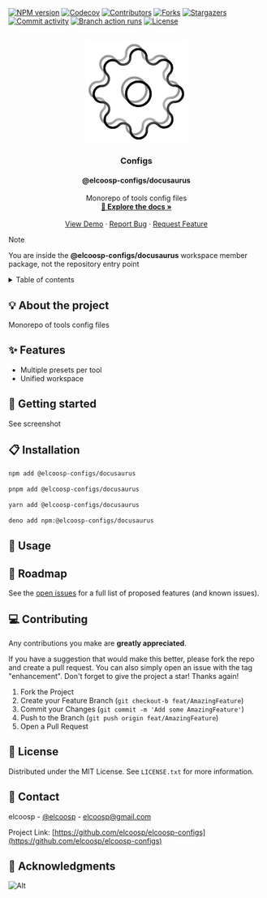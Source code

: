 <a id="readme-top"></a>
<!-- PROJECT SHIELDS -->
[![NPM version][npm-version-shield]][npm-version-url]
[![Codecov][codecov-shield]][codecov-url]
[![Contributors][contributors-shield]][contributors-url]
[![Forks][forks-shield]][forks-url]
[![Stargazers][stargazers-shield]][stargazers-url]
[![Commit activity][commit-activity-shield]][commit-activity-url]
[![Branch action runs][branch-action-runs-shield]][branch-action-runs-url]
[![License][license-shield]][license-url]

<!-- PROJECT LOGO -->
<br />
<div align="center">
  <a href="https://github.com/elcoosp/elcoosp-configs">
    <img src="https://raw.githubusercontent.com/elcoosp/elcoosp-configs/HEAD/images/logo.png" style="max-height: 200px; object-fit: contain;" alt="Logo">
  </a>
  <h3 align="center">Configs</h3>
  <h4 align="center">@elcoosp-configs/docusaurus</h4>
  <p align="center">
    Monorepo of tools config files
    <br />
    <a href="https://elcoosp-configs.vercel.app/"><strong>📖 Explore the docs »</strong></a>
    <br />
    <br />
    <a href="https://github.com/elcoosp/elcoosp-configs">View Demo</a>
    ·
    <a href="https://github.com/elcoosp/elcoosp-configs/issues/new?template=bug-report.yml&title=%5BBug%5D%3A+&labels=bug&assignees=elcoosp">Report Bug</a>
    ·
    <a href="https://github.com/elcoosp/elcoosp-configs/issues/new?template=feature-request.yml&title=%5BFeat%5D%3A+&labels=enhancement&assignees=elcoosp">Request Feature</a>
  </p>
</div>

> [!NOTE]
> You are inside the **@elcoosp-configs/docusaurus** workspace member package, not the repository entry point

<!-- TABLE OF CONTENTS -->
<details>
  <summary>Table of contents</summary>
  <ol>
   <li><a href="#about-the-project">💡 About the project</a></li>
   <li><a href="#features">✨ Features</a></li>
   <li><a href="#getting-started">🎉 Getting started</a></li>
   <li><a href="#installation">📋 Installation</a></li>
   <li><a href="#usage">🔧 Usage</a></li>
   <li><a href="#roadmap">🚀 Roadmap</a></li>
   <li><a href="#contributing">💻 Contributing</a></li>
   <li><a href="#license">📄 License</a></li>
   <li><a href="#contact">📨 Contact</a></li>
   <li><a href="#acknowledgments">👏 Acknowledgments</a></li>
  </ol>
</details>

## 💡 About the project

Monorepo of tools config files

## ✨ Features

- Multiple presets per tool
- Unified workspace

## 🎉 Getting started

See screenshot

## 📋 Installation

```sh
npm add @elcoosp-configs/docusaurus
```
```sh
pnpm add @elcoosp-configs/docusaurus
```
```sh
yarn add @elcoosp-configs/docusaurus
```
```sh
deno add npm:@elcoosp-configs/docusaurus
```

## 🔧 Usage

## 🚀 Roadmap

See the [open issues](https://github.com/elcoosp/elcoosp-configs/issues) for a full list of proposed features (and known issues).

## 💻 Contributing

Any contributions you make are **greatly appreciated**.

If you have a suggestion that would make this better, please fork the repo and create a pull request. You can also simply open an issue with the tag "enhancement".
Don't forget to give the project a star! Thanks again!

1. Fork the Project
2. Create your Feature Branch (`git checkout-b feat/AmazingFeature`)
3. Commit your Changes (`git commit -m 'Add some AmazingFeature'`)
4. Push to the Branch (`git push origin feat/AmazingFeature`)
5. Open a Pull Request

## 📄 License

Distributed under the MIT License. See `LICENSE.txt` for more information.

## 📨 Contact

elcoosp - [@elcoosp](https://twitter.com/elcoosp) - [elcoosp@gmail.com](elcoosp@gmail.com)

Project Link: [https://github.com/elcoosp/elcoosp-configs](https://github.com/elcoosp/elcoosp-configs)

## 👏 Acknowledgments

<!--MARKDOWN LINKS & IMAGES-- >
<!--https://www.markdownguide.org/basic-syntax/#reference-style-links -->
![Alt](https://repobeats.axiom.co/api/embed/b4ebcd827d58791b008f7bf5bddd78a2dd0e6a43.svg "Repobeats analytics image")

[npm-version-shield]: https://img.shields.io/npm/v/@elcoosp-configs/docusaurus.svg?style=for-the-badge
[npm-version-url]: https://www.npmjs.com/package/@elcoosp-configs/docusaurus
[codecov-shield]: https://img.shields.io/codecov/c/github/elcoosp/elcoosp-configs/main.svg?style=for-the-badge
[codecov-url]: https://codecov.io/github/elcoosp/elcoosp-configs/tree/main/@elcoosp-configs/docusaurus
[contributors-shield]: https://img.shields.io/github/contributors/elcoosp/elcoosp-configs.svg?style=for-the-badge
[contributors-url]: https://github.com/elcoosp/elcoosp-configs/graphs/contributors
[forks-shield]: https://img.shields.io/github/forks/elcoosp/elcoosp-configs.svg?style=for-the-badge
[forks-url]: https://github.com/elcoosp/elcoosp-configs/network/members
[stargazers-shield]: https://img.shields.io/github/stars/elcoosp/elcoosp-configs.svg?style=for-the-badge
[stargazers-url]: https://github.com/elcoosp/elcoosp-configs/stargazers
[commit-activity-shield]: https://img.shields.io/github/commit-activity/w/elcoosp/elcoosp-configs.svg?style=for-the-badge
[commit-activity-url]: https://github.com/elcoosp/elcoosp-configs/commits
[branch-action-runs-shield]: https://img.shields.io/github/check-runs/elcoosp/elcoosp-configs/main.svg?style=for-the-badge
[branch-action-runs-url]: https://github.com/elcoosp/elcoosp-configs/actions?query=branch%3Amain
[license-shield]: https://img.shields.io/github/license/elcoosp/elcoosp-configs.svg?style=for-the-badge
[license-url]: https://github.com/elcoosp/elcoosp-configs/blob/master/LICENSE.txt
